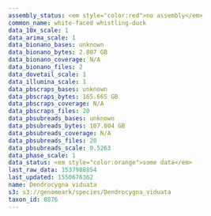 ```yaml
---
assembly_status: <em style="color:red">no assembly</em>
common_name: white-faced whistling-duck
data_10x_scale: 1
data_arima_scale: 1
data_bionano_bases: unknown
data_bionano_bytes: 2.807 GB
data_bionano_coverage: N/A
data_bionano_files: 2
data_dovetail_scale: 1
data_illumina_scale: 1
data_pbscraps_bases: unknown
data_pbscraps_bytes: 165.665 GB
data_pbscraps_coverage: N/A
data_pbscraps_files: 20
data_pbsubreads_bases: unknown
data_pbsubreads_bytes: 107.004 GB
data_pbsubreads_coverage: N/A
data_pbsubreads_files: 20
data_pbsubreads_scale: 0.5263
data_phase_scale: 1
data_status: <em style="color:orange">some data</em>
last_raw_data: 1537988854
last_updated: 1550676362
name: Dendrocygna viduata
s3: s3://genomeark/species/Dendrocygna_viduata
taxon_id: 8876
---
```

